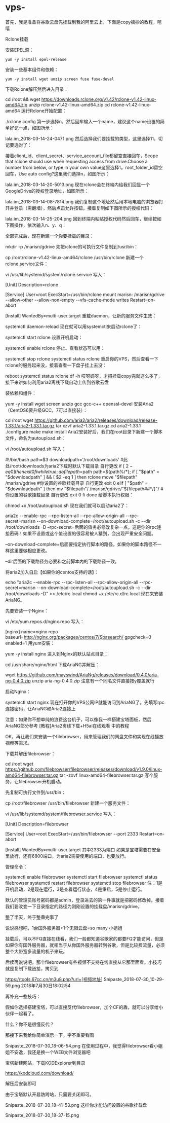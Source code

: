 # vps-
首先，我是准备将谷歌云盘先挂载到我的阿里云上，下面是copy摘抄的教程，嘻嘻

Rclone挂载

安装EPEL源：

    yum -y install epel-release
安装一些基本组件和依赖：

    yum -y install wget unzip screen fuse fuse-devel
下载Rclone解压然后进入目录：

cd /root && wget https://downloads.rclone.org/v1.42/rclone-v1.42-linux-amd64.zip
unzip rclone-v1.42-linux-amd64.zip
cd rclone-v1.42-linux-amd64
运行Rclone开始配置：

./rclone config
第一步选择n，然后回车输入一个name，建议这个name设置的简单好记一点，如图所示：

lala.im_2018-03-14-24-0471.png
然后选择我们要挂载的类型，这里选择11，切记要选对了：

接着client_id、client_secret、service_account_file都留空直接回车，Scope that rclone should use when requesting access from drive.Choose a number from below, or type in your own value这里选择1，root_folder_id留空回车，Use auto config?这里我们选择n，如图所示：

lala.im_2018-03-14-20-5013.png
现在rclone会在终端内给我们回显一个GoogleDrive的授权登录地址，如图所示：

lala.im_2018-03-14-08-7814.png
我们复制这个地址然后用本地电脑的浏览器打开并登录（需翻墙），然后点击允许按钮，接着复制如下图所示的授权代码：

lala.im_2018-03-14-25-204.png
回到终端内粘贴授权代码然后回车，继续按如下图操作，依次输入n、y、q：

全部完成后，现在新建一个你要挂载的目录：

mkdir -p /marisn/gdrive
先把rclone的可执行文件复制到/usr/bin：

cp /root/rclone-v1.42-linux-amd64/rclone /usr/bin/rclone
新建一个rclone.service文件：

vi /usr/lib/systemd/system/rclone.service
写入：

[Unit]
Description=rclone
    
[Service]
User=root
ExecStart=/usr/bin/rclone mount marisn: /marisn/gdrive --allow-other --allow-non-empty --vfs-cache-mode writes
Restart=on-abort
    
[Install]
WantedBy=multi-user.target
重载daemon，让新的服务文件生效：

systemctl daemon-reload
现在就可以用systemctl来启动rclone了：

systemctl start rclone
设置开机启动：

systemctl enable rclone
停止、查看状态可以用：

systemctl stop rclone
systemctl status rclone
重启你的VPS，然后查看一下rclone的服务起来没，接着查看一下盘子挂上去没：

reboot
systemctl status rclone
df -h
哎呀妈呀，才把挂载copy完就这么多了，接下来讲如何利用aria2离线下载自动上传到谷歌云盘

装依赖和组件：

yum -y install wget screen unzip gcc gcc-c++ openssl-devel
安装Aria2（CentOS6要升级GCC，7可以直接装）：

cd /root
wget https://github.com/aria2/aria2/releases/download/release-1.33.1/aria2-1.33.1.tar.gz
tar xzvf aria2-1.33.1.tar.gz
cd aria2-1.33.1
./configure
make
make install
Aria2安装好后，我们在root目录下新建一个脚本文件，命名为autoupload.sh：

vi /root/autoupload.sh
写入：

#!/bin/bash
path=$3
downloadpath='/root/downloads' #此处/root/downloads为aria2下载时默认下载目录 自行更改
if [ $2 -eq 0 ]
        then
                exit 0
fi
while true; do
filepath=$path
path=${path%/*}; 
if [ "$path" = "$downloadpath" ] && [ $2 -eq 1 ]
    then
    rclone move "$filepath" /marisn/gdrive    #你设置的谷歌挂载目录 自行更改
    exit 0
elif [ "$path" = "$downloadpath" ]
    then
    mv "$filepath"/ /marisn/gdrive/"${filepath##*/}"/  #你设置的谷歌挂载目录 自行更改
    exit 0
fi
done
给脚本执行权限：

chmod +x /root/autoupload.sh
现在我们就可以启动aria2了：

aria2c --enable-rpc --rpc-listen-all --rpc-allow-origin-all --rpc-secret=marisn --on-download-complete=/root/autoupload.sh -c --dir /root/downloads -D
–rpc-secret=后面的值务必修改复杂一点，这是你的rpc连接密码！如果不设置或这个值设置的很容易被人猜到，会出现严重安全问题。

–on-download-complete=后面要指定执行脚本的路径，如果你的脚本路径不一样这里要做相应更改。

–dir后面的下载路径务必要和之前脚本内的下载路径一致。

将aria2加入自启【如果你的centos支持的话】：

echo "aria2c --enable-rpc --rpc-listen-all --rpc-allow-origin-all --rpc-secret=marisn --on-download-complete=/root/autoupload.sh -c --dir /root/downloads -D" >> /etc/rc.local
chmod +x /etc/rc.d/rc.local
现在来安装AriaNG。

先要安装一个Nginx：

vi /etc/yum.repos.d/nginx.repo
写入：

[nginx]
name=nginx repo
baseurl=http://nginx.org/packages/centos/7/$basearch/
gpgcheck=0
enabled=1
用yum安装：

yum -y install nginx
进入到Nginx的默认站点目录：

cd /usr/share/nginx/html
下载AriaNG并解压：

wget https://github.com/mayswind/AriaNg/releases/download/0.4.0/aria-ng-0.4.0.zip
unzip aria-ng-0.4.0.zip
注意有一个同名文件直接按y覆盖就行

启动Nginx：

systemctl start nginx
现在打开你的VPS公网IP就能访问到AriaNG了。先填写rpc连接密码，让AriaNG和Aria2连接上

注意：如果你不想单纯的浪费这台机子，可以像我一样搭建宝塔面板，然后AriaNG部分参考 [教程]Aria2离线下载+H5ai在线观看 中的教程

OK，再让我们来安装一个filebrowser，用来管理我们的网盘文件和实现在线播放视频等需求。

下载并解压filebrowser：

cd /root
wget https://github.com/filebrowser/filebrowser/releases/download/v1.9.0/linux-amd64-filebrowser.tar.gz
tar -zxvf linux-amd64-filebrowser.tar.gz
写个服务，让filebrowser开机启动。

先复制可执行文件到/usr/bin：

cp /root/filebrowser /usr/bin/filebrowser
新建一个服务文件：

vi /usr/lib/systemd/system/filebrowser.service
写入：

[Unit]
Description=filebrowser
    
[Service]
User=root
ExecStart=/usr/bin/filebrowser --port 2333
Restart=on-abort
    
[Install]
WantedBy=multi-user.target
其中2333为端口 如果是宝塔需要在安全里放行，还有6800端口，为aria2需要使用的端口，也要放行。

管理命令：

systemctl enable filebrowser
systemctl start filebrowser
systemctl status filebrowser
systemctl restart filebrowser
systemctl stop filebrowser
注：1是开机启动，2是现在运行，3是查看运行状态，4是重启，5是停止运行。

默认的管理员账号密码都是admin，登录进去的第一件事就是把密码修改掉。接着我们要改变一下目录指定的路径为刚刚设置的挂载盘/marisn/gdrive。

整了半天，终于整蛊完事了

说说感想吧，1台国外服务器+1个无限云盘=so many 小姐姐

挂载后，可以不FQ直接在线看，我们一般都知道谷歌家的都要FQ才能访问，但是如果你有国外服务器，就相当于从你国外服务器转到谷歌，但是比较费流量，必须整个大带宽多流量的机子来玩。

后续再说说吧，那个filebrowser有些视频不支持在线直接从它那里面看，小技巧就是复制下载链接，拷贝到

https://tools.67cc.cn/m3u8.php?url=[视频地址]
Snipaste_2018-07-30_10-29-59.png
2018年7月30日18:02:54

再补充一些技巧：

假如你选择搭建宝塔，可以直接反代filebrowser，加个CF的盾，就可以分享给小伙伴一起看了。

什么？你不是很懂反代？

那接下来我给你简单演示一下，字不重要看图

Snipaste_2018-07-30_18-06-54.png
在使用过程中，我觉得filebrowser看小姐姐不安逸，我还是换一个WEB文件浏览器吧

宝塔新建网站，下载KODExplorer到目录

https://kodcloud.com/download/

解压后安装即可

由于宝塔默认开启防跨站，只需要关闭即可。

Snipaste_2018-07-30_18-41-53.png
这样你才能访问设置的谷歌挂载盘

Snipaste_2018-07-30_18-37-15.png
